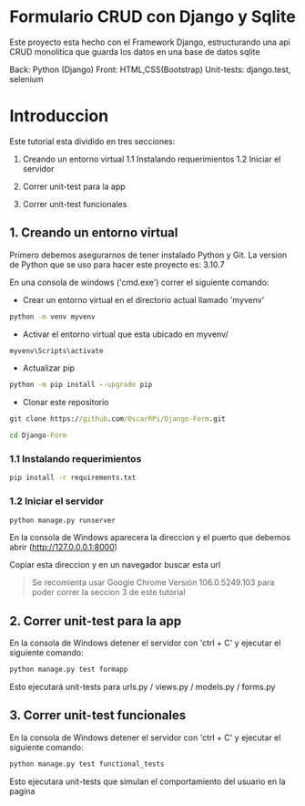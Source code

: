 # Formulario CRUD con Django y Sqlite 

Este proyecto esta hecho con el Framework Django, estructurando una api CRUD monolitica que guarda los datos en una base de datos sqlite

Back: Python (Django)
Front: HTML,CSS(Bootstrap)
Unit-tests: django.test, selenium

# Introduccion

Este tutorial esta dividido en tres secciones:

1. Creando un entorno virtual
1.1 Instalando requerimientos
1.2 Iniciar el servidor

2. Correr unit-test para la app
3. Correr unit-test funcionales

## 1. Creando un entorno virtual

Primero debemos asegurarnos de tener instalado Python y Git. 
La version de Python que se uso para hacer este proyecto es: 3.10.7  

En una consola de windows ('cmd.exe') correr el siguiente comando:

* Crear un entorno virtual en el directorio actual llamado 'myvenv'
```cmd
python -m venv myvenv
```
* Activar el entorno virtual que esta ubicado en myvenv/
```cmd
myvenv\Scripts\activate
```
* Actualizar pip
```cmd
python -m pip install --upgrade pip
```
* Clonar este repositorio
```cmd
git clone https://github.com/OscarRPi/Django-Form.git
```

```cmd
cd Django-Form
```

### 1.1 Instalando requerimientos

```cmd
pip install -r requirements.txt
```

### 1.2 Iniciar el servidor

```cmd
python manage.py runserver
```

En la consola de Windows aparecera la direccion y el puerto que debemos abrir (http://127.0.0.0.1:8000)

Copiar esta direccion y en un navegador buscar esta url

> Se recomienta usar Google Chrome Versión 106.0.5249.103 para poder correr la seccion 3 de este tutorial

## 2. Correr unit-test para la app

En la consola de Windows detener el servidor con 'ctrl + C' y ejecutar el siguiente comando:

```cmd
python manage.py test formapp
```
Esto ejecutará unit-tests para urls.py / views.py / models.py / forms.py

## 3.  Correr unit-test funcionales

En la consola de Windows detener el servidor con 'ctrl + C' y ejecutar el siguiente comando:

```cmd
python manage.py test functional_tests
```

Esto ejecutara unit-tests que simulan el comportamiento del usuario en la pagina